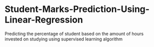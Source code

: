 # Student-Marks-Prediction-Using-Linear-Regression
Predicting the percentage of student based on the amount of hours invested on studying using supervised learning algorithm
